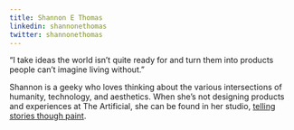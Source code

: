 ```yaml
---
title: Shannon E Thomas
linkedin: shannonethomas
twitter: shannonethomas
---
```


“I take ideas the world isn’t quite ready for and turn them into products people can’t imagine living without.”

Shannon is a geeky who loves thinking about the various intersections of humanity, technology, and aesthetics. When she’s not designing products and experiences at The Artificial, she can be found in her studio, [telling stories though paint](http://www.shannonethomas.com/).
